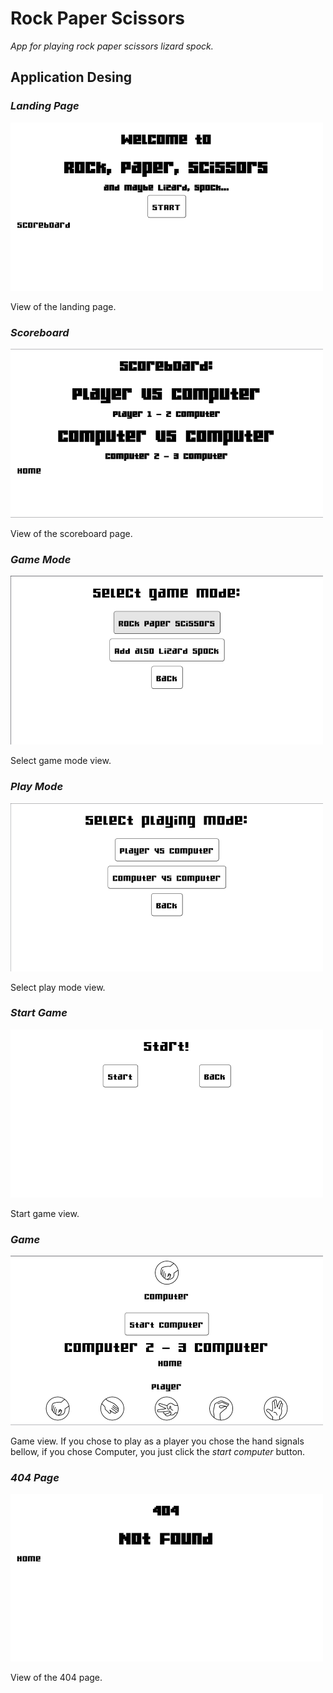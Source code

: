 # Rock Paper Scissors

*App for playing rock paper scissors lizard spock.*


## Application Desing

### *Landing Page*
![Landing Page](git-image/image1.png)

View of the landing page.

### *Scoreboard*
![Scoreboard](git-image/image2.png)

View of the scoreboard page.

### *Game Mode*
![Game Mode](git-image/image3.png)

Select game mode view.

### *Play Mode*
![Play Mode](git-image/image4.png)

Select play mode view.

### *Start Game*
![Start Game](git-image/image5.png)

Start game view.

### *Game*
![Game](git-image/image6.png)

Game view. If you chose to play as a player you chose the hand signals bellow, if you chose Computer, you just click the *start computer* button.

### *404 Page*
![404 Page](git-image/image7.png)

View of the 404 page.